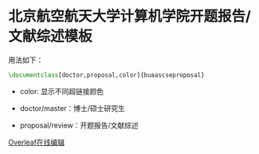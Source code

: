 # 北京航空航天大学计算机学院开题报告/文献综述模板

用法如下：

```latex
\documentclass[doctor,proposal,color]{buaascseproposal}
```

- color: 显示不同超链接颜色
- doctor/master：博士/硕士研究生

- proposal/review：开题报告/文献综述

[Overleaf在线编辑](https://www.overleaf.com/latex/templates/buaa-proposal-template/xtkhsqhrwgjw)
